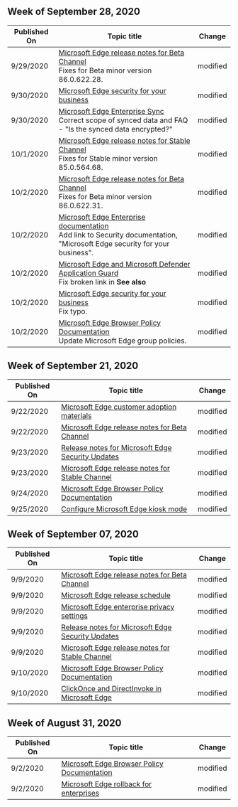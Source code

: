 
## Week of September 28, 2020


| Published On |Topic title | Change |
|------|------------|--------|
| 9/29/2020 | [Microsoft Edge release notes for Beta Channel](/DeployEdge/microsoft-edge-relnote-beta-channel)<br>Fixes for Beta minor version 86.0.622.28. | modified |
| 9/30/2020 | [Microsoft Edge security for your business](/DeployEdge/ms-edge-security-for-business) | modified |
| 9/30/2020 | [Microsoft Edge Enterprise Sync](/DeployEdge/microsoft-edge-enterprise-sync)<br>Correct scope of synced data and FAQ - "Is the synced data encrypted?"  | modified |
| 10/1/2020 | [Microsoft Edge release notes for Stable Channel](/DeployEdge/microsoft-edge-relnote-stable-channel)<br>Fixes for Stable minor version 85.0.564.68. | modified |
| 10/2/2020 | [Microsoft Edge release notes for Beta Channel](/DeployEdge/microsoft-edge-relnote-beta-channel)<br>Fixes for Beta minor version 86.0.622.31. | modified |
| 10/2/2020 | [Microsoft Edge Enterprise documentation](/DeployEdge/index)<br>Add link to Security documentation, "Microsoft Edge security for your business". | modified |
| 10/2/2020 | [Microsoft Edge and Microsoft Defender Application Guard](/DeployEdge/microsoft-edge-security-windows-defender-application-guard)<br>Fix broken link in **See also** | modified |
| 10/2/2020 | [Microsoft Edge security for your business](/DeployEdge/ms-edge-security-for-business)<br>Fix typo. | modified |
| 10/2/2020 | [Microsoft Edge Browser Policy Documentation](/DeployEdge/microsoft-edge-policies)<br>Update Microsoft Edge group policies. | modified |


## Week of September 21, 2020


| Published On |Topic title | Change |
|------|------------|--------|
| 9/22/2020 | [Microsoft Edge customer adoption materials](/DeployEdge/microsoft-edge-customer-adoption-kit) | modified |
| 9/22/2020 | [Microsoft Edge release notes for Beta Channel](/DeployEdge/microsoft-edge-relnote-beta-channel) | modified |
| 9/23/2020 | [Release notes for Microsoft Edge Security Updates](/DeployEdge/microsoft-edge-relnotes-security) | modified |
| 9/23/2020 | [Microsoft Edge release notes for Stable Channel](/DeployEdge/microsoft-edge-relnote-stable-channel) | modified |
| 9/24/2020 | [Microsoft Edge Browser Policy Documentation](/DeployEdge/microsoft-edge-policies) | modified |
| 9/25/2020 | [Configure Microsoft Edge kiosk mode](/DeployEdge/microsoft-edge-configure-kiosk-mode) | modified |


## Week of September 07, 2020


| Published On |Topic title | Change |
|------|------------|--------|
| 9/9/2020 | [Microsoft Edge release notes for Beta Channel](/DeployEdge/microsoft-edge-relnote-beta-channel) | modified |
| 9/9/2020 | [Microsoft Edge release schedule](/DeployEdge/microsoft-edge-release-schedule) | modified |
| 9/9/2020 | [Microsoft Edge enterprise privacy settings](/DeployEdge/microsoft-edge-enterprise-privacy-settings) | modified |
| 9/9/2020 | [Release notes for Microsoft Edge Security Updates](/DeployEdge/microsoft-edge-relnotes-security) | modified |
| 9/9/2020 | [Microsoft Edge release notes for Stable Channel](/DeployEdge/microsoft-edge-relnote-stable-channel) | modified |
| 9/10/2020 | [Microsoft Edge Browser Policy Documentation](/DeployEdge/microsoft-edge-policies) | modified |
| 9/10/2020 | [ClickOnce and DirectInvoke in Microsoft Edge](/DeployEdge/edge-learn-more-co-di) | modified |


## Week of August 31, 2020


| Published On |Topic title | Change |
|------|------------|--------|
| 9/2/2020 | [Microsoft Edge Browser Policy Documentation](/DeployEdge/microsoft-edge-policies) | modified |
| 9/2/2020 | [Microsoft Edge rollback for enterprises](/DeployEdge/edge-learnmore-rollback) | modified |

